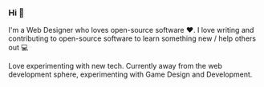 ### Hi 👋

I'm a Web Designer who loves open-source software ❤️. I love writing and contributing to open-source software to learn something new / help others out 💻

Love experimenting with new tech. Currently away from the web development sphere, experimenting with Game Design and Development.
